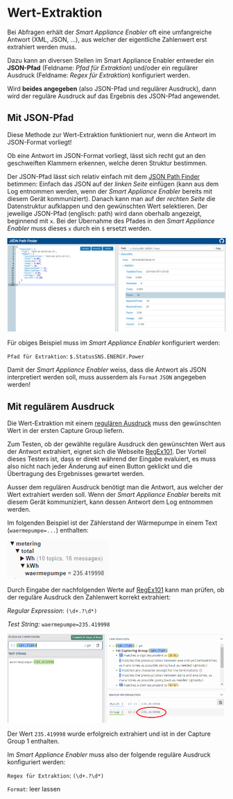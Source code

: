 # Wert-Extraktion 
Bei Abfragen erhält der *Smart Appliance Enabler* oft eine umfangreiche Antwort (XML, JSON, ...), aus welcher der eigentliche Zahlenwert erst extrahiert werden muss.

Dazu kann an diversen Stellen im Smart Appliance Enabler entweder ein **JSON-Pfad** (Feldname: *Pfad für Extraktion*) und/oder ein regulärer Ausdruck (Feldname: *Regex für Extraktion*) konfiguriert werden.

Wird **beides angegeben** (also JSON-Pfad und regulärer Ausdruck), dann wird der reguläre Ausdruck auf das Ergebnis des JSON-Pfad angewendet.

## Mit JSON-Pfad
Diese Methode zur Wert-Extraktion funktioniert nur, wenn die Antwort im JSON-Format vorliegt!

Ob eine Antwort im JSON-Format vorliegt, lässt sich recht gut an den geschweiften Klammern erkennen, welche deren Struktur bestimmen. 

Der JSON-Pfad lässt sich relativ einfach mit dem [JSON Path Finder](https://jsonpathfinder.com/) betimmen: Einfach das JSON auf der _linken Seite_ einfügen (kann aus dem Log entnommen werden, wenn der *Smart Appliance Enabler* bereits mit diesem Gerät kommuniziert). Danach kann man auf der _rechten Seite_ die Datenstruktur aufklappen und den gewünschten Wert selektieren. Der jeweilige JSON-Pfad (englisch: path) wird dann oberhalb angezeigt, beginnend mit `x`. Bei der Übernahme des Pfades in den *Smart Appliance Enabler* muss dieses `x` durch ein `$` ersetzt werden.

![JSON Path Finder](../pics/JsonPathFinder.png)

Für obiges Beispiel muss im *Smart Appliance Enabler* konfiguriert werden:

`Pfad für Extraktion`: `$.StatusSNS.ENERGY.Power`

Damit der *Smart Appliance Enabler* weiss, dass die Antwort als JSON interpretiert werden soll, muss ausserdem als `Format` `JSON` angegeben werden!

## Mit regulärem Ausdruck

Die Wert-Extraktion mit einem [regulären Ausdruck](http://www.regexe.de/hilfe.jsp) muss den gewünschten Wert in der ersten Capture Group liefern. 

Zum Testen, ob der gewählte reguläre Ausdruck den gewünschten Wert aus der Antwort extrahiert, eignet sich die Webseite [RegEx101](https://regex101.com/). Der Vorteil dieses Testers ist, dass er direkt während der Eingabe evaluiert, es muss also nicht nach jeder Änderung auf einen Button geklickt und die Übertragung des Ergebnisses gewartet werden.

Ausser dem regulären Ausdruck benötigt man die Antwort, aus welcher der Wert extrahiert werden soll. Wenn der *Smart Appliance Enabler* bereits mit diesem Gerät kommuniziert, kann dessen Antwort dem Log entnommen werden.

Im folgenden Beispiel ist der Zählerstand der Wärmepumpe in einem Text (`waermepumpe=...`) enthalten:

![MeteringKeyValueExample](../pics/MeteringKeyValueExample.png)

Durch Eingabe der nachfolgenden Werte auf [RegEx101](https://regex101.com/) kann man prüfen, ob der reguläre Ausdruck den Zahlenwert korrekt extrahiert:

_Regular Expression_: `(\d+.?\d*)`

_Test String_: `waermepumpe=235.419998`

![RegEx101-Example](../pics/RegEx101-Example.png)

Der Wert `235.419998` wurde erfolgreich extrahiert und ist in der Capture Group 1 enthalten.

Im *Smart Appliance Enabler* muss also der folgende reguläre Ausdruck konfiguriert werden:

`Regex für Extraktion`: `(\d+.?\d*)`

`Format`: leer lassen
